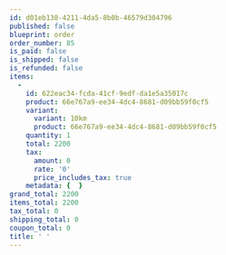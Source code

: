 ```yaml
---
id: d01eb138-4211-4da5-8b0b-46579d304796
published: false
blueprint: order
order_number: 85
is_paid: false
is_shipped: false
is_refunded: false
items:
  -
    id: 622eac34-fcda-41cf-9edf-da1e5a35017c
    product: 66e767a9-ee34-4dc4-8681-d09bb59f0cf5
    variant:
      variant: 10km
      product: 66e767a9-ee34-4dc4-8681-d09bb59f0cf5
    quantity: 1
    total: 2200
    tax:
      amount: 0
      rate: '0'
      price_includes_tax: true
    metadata: {  }
grand_total: 2200
items_total: 2200
tax_total: 0
shipping_total: 0
coupon_total: 0
title: ' '
---
```

